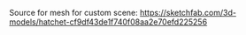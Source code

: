 Source for mesh for custom scene: https://sketchfab.com/3d-models/hatchet-cf9df43de1f740f08aa2e70efd225256

